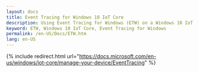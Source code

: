 ```yaml
---
layout: docs
title: Event Tracing for Windows 10 IoT Core
description: Using Event Tracing for Windows (ETW) on a Windows 10 IoT Core device
keyword: ETW, Windows 10 IoT Core, Event Tracing for Windows
permalink: /en-US/Docs/ETW.htm
lang: en-US
---
```

{% include redirect.html url="https://docs.microsoft.com/en-us/windows/iot-core/manage-your-device/EventTracing" %}

